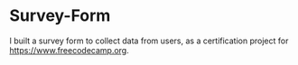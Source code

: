 # Survey-Form

I built a survey form to collect data from users, as a certification project for https://www.freecodecamp.org.
